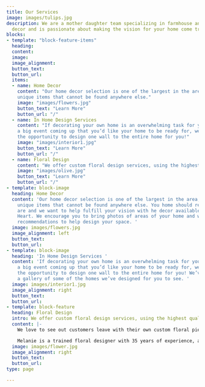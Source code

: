 ```yaml
---
title: Our Services
image: images/tulips.jpg
description: We are a mother daughter team specializing in farmhouse and french country
  decor and is passionate about making the vision for your home come true!
blocks:
- template: "block-feature-items"
  heading:
  content: 
  image: 
  image_alignment: 
  button_text:
  button_url: 
  items:
  - name: Home Decor
    content: "Our home decor selection is one of the largest in the area, We carry many
    unique items that cannot be found anywhere else."
    image: "images/flowers.jpg"
    button_text: "Learn More"
    button_url: "/"
  - name: In Home Design Services 
    content: "If decorating your own home is an overwhelming task for you, or you have
    a big event coming up that you’d like your home to be ready for, we would love
    the opportunity to design one wall to the entire home for you!"
    image: "images/interior1.jpg"
    button_text: "Learn More"
    button_url: "/"
  - name: Floral Design
    content: "We offer custom floral design services, using the highest quality faux florals available."
    image: "images/olive.jpg"
    button_text: "Learn More"
    button_url: "/"
- template: block-image
  heading: Home Decor
  content: 'Our home decor selection is one of the largest in the area, We carry many
    unique items that cannot be found anywhere else. You home should reflect who you
    are and we want to help fulfill your vision with he decor available at Bless Your
    Heart. We encourage you to bring photos of areas of your home and we will offer
    recommendations to help design your space. '
  image: images/flowers.jpg
  image_alignment: left
  button_text:
  button_url:
- template: block-image
  heading: 'In Home Design Services '
  content: 'If decorating your own home is an overwhelming task for you, or you have
    a big event coming up that you’d like your home to be ready for, we would love
    the opportunity to design one wall to the entire home for you! We’ve included
    a gallery of some of the homes we’ve designed for you to see. '
  image: images/interior1.jpg
  image_alignment: right
  button_text:
  button_url:
- template: block-feature
  heading: Floral Design
  intro: We offer custom floral design services, using the highest quality faux florals available.
  content: |-
    We love to see out customers leave with their own custom floral pieces designed just for their homes. We have beautiful containers of all sizes, shapes, and colors or you could bring your own. Our floral selection consists of the highest quality faux florals available, with a large selection of colors, styles, and species of florals and greenery.

    Melanie is a trained floral designer with 35 years of experience, and she will work with you to make your vision come true.
  image: images/flower.jpg
  image_alignment: right
  button_text:
  button_url:
type: page

---
```

